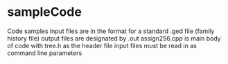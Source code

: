 # sampleCode
Code samples
input files are in the format for a standard .ged file (family history file)
output files are designated by .out
assign256.cpp is main body of code with tree.h as the header file
input files must be read in as command line parameters 
